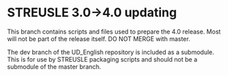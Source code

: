 # STREUSLE 3.0->4.0 updating

This branch contains scripts and files used to prepare the 4.0 release. Most will not be part of the release itself. 
DO NOT MERGE with master.

The dev branch of the UD_English repository is included as a submodule. 
This is for use by STREUSLE packaging scripts and should not be a submodule of the master branch.
